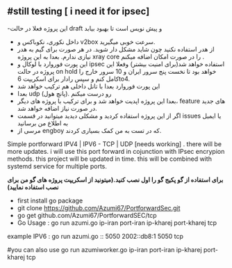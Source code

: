 #still testing [ i need it for ipsec]
-

-این پروژه فعلا در حالت draft و پیش‌ نویس است تا بهبود بیابد 
- داخل نکوری، نکوباکس و v2box سرعت خوبی میگیرید. 
- از هدر استفاده نکنید چون شاید مشکل دار شوید. در هر صورت برای گیم به هدر نیازی ندارم. بعدا به این پروژه xray core را در صورت امکان اضافه میکنم .
- این پورت فوروارد با لوکال و ipsec استفاده خواهد شد(برای امنیت بیشتر) و‌فعلا این پروژه در حالت on hold خواهد بود تا نخست پنج سرور ایران و 10 سرور خارج را کامل کنم و سپس رادار‌ برای اسکریپت 6to4.
- این پورت فوروارد بعدا با تانل داخلی هم ترکیب خواهد شد
- بعدا udp رو درست میکنم .(پانچ هول) 
- بعدا این پروژه اپدیت خواهد شد و برای ترکیب با پروژه های دیگر،‌ feature های جدید در صورت نیاز اضافه خواهد شد.
- اگر‌ از این پروژه استفاده کردید و مشکلی دیدید میتوانید در قسمت issues یا ایمیل به اطلاع من برسانید
- مرسی از engboy که در تست به من کمک بسیاری کردند.

Simple portforward IPV4 | IPV6 - TCP | UDP [needs working] . there will be more updates. i will use this port forward in cojunction with IPsec encrypion methods. this project will be updated in time. this will be combined with systemd service for multiple ports.

 **برای استفاده از گو پکیج گو را اول نصب کنید.(میتونید از اسکریپت پروژه های گو من برای نصب استفاده نمایید)**
- first install go package
- git clone https://github.com/Azumi67/PortforwardSec.git
- go get github.com/Azumi67/PortforwardSEC/tcp
- Go Usage : go run azumi.go ip-iran port-iran ip-kharej port-kharej tcp

example IPV6 : go run azumi.go :: 5050 2002::db8:1 5050 tcp

#you can also use go run azumiworker.go ip-iran port-iran ip-kharej port-kharej tcp
